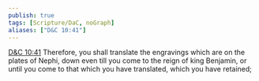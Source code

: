 ```yaml
---
publish: true
tags: [Scripture/DaC, noGraph]
aliases: ["D&C 10:41"]
---
```

[D&C 10:41](https://churchofjesuschrist.org/study/scriptures/dc-testament/dc/10?lang=eng&id=p41#p41) Therefore, you shall translate the engravings which are on the plates of Nephi, down even till you come to the reign of king Benjamin, or until you come to that which you have translated, which you have retained;
